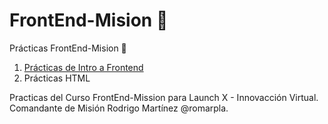 # FrontEnd-Mision 🚀
Prácticas FrontEnd-Mision 🚀

1. [Prácticas de Intro a Frontend](https://github.com/JoseDelVallee/FrontEnd-Mision/tree/main/Pr%C3%A1ctica1)
2. Prácticas HTML


Practicas del Curso FrontEnd-Mission para Launch X - Innovacción Virtual. Comandante de Misión Rodrigo Martínez @romarpla.
